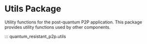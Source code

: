 # Utils Package

Utility functions for the post-quantum P2P application. This package provides utility functions used by other components.

::: quantum_resistant_p2p.utils